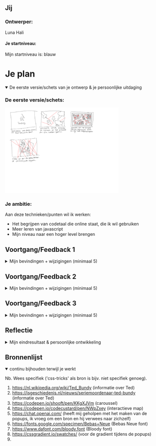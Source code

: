## Jij

### Ontwerper:
Luna Hali

#### Je startniveau:
Mijn startniveau is: blauw




# Je plan

<details open>
  <summary>De eerste versie/schets van je ontwerp & je persoonlijke uitdaging</summary>

  ### De eerste versie/schets:
  <img src="readme-images/schets.jpg" width="375px" alt="eerste versie/schets">


  ### Je ambitie: 
  Aan deze technieken/punten wil ik werken:
  - Het begrijpen van codetaal die online staat, die ik wil gebruiken
  - Meer leren van javascript
  - Mijn niveau naar een hoger level brengen
 
</details>




## Voortgang/Feedback 1

<details>
  <summary>Mijn bevindingen + wijzigingen (minimaal 5)</summary>

  ### Bevinding 1:
  Isabelle was enthousiast over het idee en vond het ook een orgineel idee.

  #### oplossing:
  Ik heb hier niet echt een oplossing voor. Ik ben wel verder gegaan met het idee wat ik had, aangezien ik bevestiging heb gekregen dat het een goed concept is.



  ### Bevinding 2:
  Het enige wat Isabelle zich afvroeg of ik het allemaal voor elkaar zou krijgen. 

  #### oplossing:
  Ik ben gaan spelen met de ideeën die ik had, en ben er achter gekomen dat niet alles lukte, maar ben blij met wat ik voor elkaar hebb gekregen.

</details>



## Voortgang/Feedback 2

<details>
  <summary>Mijn bevindingen + wijzigingen (minimaal 5)</summary>
  
  ### Bevinding 1:
  Nadia heeft mij erop gewezen dat ik sommige divs kon vervangen voor sections. 

  #### oplossing:
  Ik heb de divjes die ik kon vervangen veranders naar sections.



  ### Bevinding 2:
  Nadia heeft mij erop gewezen dat het handiger is om buttons te gebruiken ipv a en img. 

  #### oplossing:
  Ik heb de a'tjes veranderd naar button. In de css heb ik een background img aan alle buttons gegeven. Ik heb de buttons gestyled door :nth-of-type.



  ### Bevinding 3:
  Ik liep vast met mijn carousel. Ik heb hiervoor hulp gevraagd bij Sanne.

  ### oplossing:
  Sanne heeft mij geholpen. Ik had in mijn css de element img en button aanstaan. Die sprak dus alle images en buttons aan. Dit hebben we aangepast door de images en buttons aan te passen door main > buttons en main > img.
  
  ### Bevinding 4: 
  Ik kwam erachter dat ik nog niet mijn focus en active etc. heb aangepast.
  
  ### oplossing:
  Ik heb de focus aangepast door middel van een animatie
  

</details>




## Voortgang/Feedback 3

<details>
  <summary>Mijn bevindingen + wijzigingen (minimaal 5)</summary>
  
  ### Bevinding 1:
  Omschrijving van wat er nog niet orde was (tekst en afbeeding(en)).

  #### oplossing:
  Beschrijving hoe je het hebt hebt opgelost of als het niet gelukt is hoe je het zou oplossen (tekst en afbeeding(en)).



  ### Bevinding 2:
  Omschrijving van wat er nog niet orde was (tekst en afbeeding(en)).

  #### oplossing:
  Beschrijving hoe je het hebt hebt opgelost of als het niet gelukt is hoe je het zou oplossen (tekst en afbeeding(en)).



  ### Bevinding 3:
  ...

</details>




## Reflectie

<details>
  <summary>Mijn eindresultaat & persoonlijke ontwikkeling</summary>

  ### Je uitkomst - karakteristiek screenshot(s):
  <img src="readme-images/eindresultaat.jpg" width="375px" alt="final ontwerp">


  ### Dit ging goed/Heb ik geleerd: 
  Ik heb geleerd hoe je popups moet maken. Ik heb geprobeerd de carousel zo goed mogelijk te begrijpen. Ik ben meer te weten gekomen over codetaal.

  <img src="readme-images/dummy-plaatje.jpg" width="375px" alt="top">


  ### Dit was lastig/Is niet gelukt:
  Ik wilde eigenlijk wat meer animaties toevoegen, maar dat lukte niet zoals ik wilde.

  <img src="readme-images/eon.jpg" width="375px" alt="bummer">
</details>




## Bronnenlijst

<details open>
<summary>continu bijhouden terwijl je werkt</summary>

Nb. Wees specifiek ('css-tricks' als bron is bijv. niet specifiek genoeg).

1. https://nl.wikipedia.org/wiki/Ted_Bundy (informatie over Ted)
2. https://isgeschiedenis.nl/nieuws/seriemoordenaar-ted-bundy (informatie over Ted)
3. https://codepen.io/shooft/pen/KKgXJVm (caroussel)
4. https://codepen.io/codecustard/pen/NWpZxey (interactieve map)
5. https://chat.openai.com/ (heeft mij geholpen met het maken van de popups, ik vroeg om een bron en hij verwees naar zichzelf)
6. https://fonts.google.com/specimen/Bebas+Neue (Bebas Neue font)
7. https://www.dafont.com/bloody.font (Bloody font)
8. https://cssgradient.io/swatches/ (voor de gradient tijdens de popups)
9. 

</details>
